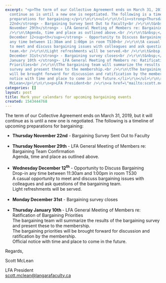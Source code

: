 ```yaml
---
excerpt: "<p>The term of our Collective Agreement ends on March 31, 2019, but it will
  continue as is until a new one is negotiated. The following is a timeline of upcoming
  preparations for bargaining:</p>\r\n\r\n<ul>\r\n\t<li><strong>Thursday November
  22nd</strong> - Bargaining Survey Sent Out to Faculty<br />\r\n\t&nbsp;</li>\r\n\t<li><strong>Thursday
  November 29th</strong> - LFA General Meeting of Members re: Bargaining Team Confirmation<br
  />\r\n\tAgenda, time and place as outlined above.<br />\r\n\t&nbsp;</li>\r\n\t<li><strong>Wednesday
  December 12<sup>th</sup></strong> - Opportunity to Discuss Bargaining<br />\r\n\tDrop-in
  any time between 11:30am and 1:00pm in room T530<br />\r\n\tA casual opportunity
  to meet and discuss bargaining issues with colleagues and ask questions of the bargaining
  team.<br />\r\n\tLight refreshments will be served.<br />\r\n\t&nbsp;</li>\r\n\t<li><strong>Monday
  December 31st</strong> - Bargaining survey closes<br />\r\n\t&nbsp;</li>\r\n\t<li><strong>Thursday
  January 10th </strong>- LFA General Meeting of Members re: Ratification of Bargaining
  Priorities<br />\r\n\tThe bargaining team will summarize the results of the bargaining
  survey and present these to the membership.<br />\r\n\tThe bargaining priorities
  will be brought forward for discussion and ratification by the membership.<br />\r\n\tOfficial
  notice with time and place to come in the future.</li>\r\n</ul>\r\n\r\n<p>Regards,</p>\r\n\r\n<p>Scott
  McLean</p>\r\n\r\n<p>LFA President<br />\r\n<a href=\"mailto:scott.mclean@langarafaculty.ca\">scott.mclean@langarafaculty.ca</a></p>\r\n"
categories: []
layout: post
title: Mark your calendars for upcoming bargaining events
created: 1543444768
---
```

<p>The term of our Collective Agreement ends on March 31, 2019, but it will continue as is until a new one is negotiated. The following is a timeline of upcoming preparations for bargaining:</p>

<ul>
	<li><strong>Thursday November 22nd</strong> - Bargaining Survey Sent Out to Faculty<br />
	&nbsp;</li>
	<li><strong>Thursday November 29th</strong> - LFA General Meeting of Members re: Bargaining Team Confirmation<br />
	Agenda, time and place as outlined above.<br />
	&nbsp;</li>
	<li><strong>Wednesday December 12<sup>th</sup></strong> - Opportunity to Discuss Bargaining<br />
	Drop-in any time between 11:30am and 1:00pm in room T530<br />
	A casual opportunity to meet and discuss bargaining issues with colleagues and ask questions of the bargaining team.<br />
	Light refreshments will be served.<br />
	&nbsp;</li>
	<li><strong>Monday December 31st</strong> - Bargaining survey closes<br />
	&nbsp;</li>
	<li><strong>Thursday January 10th </strong>- LFA General Meeting of Members re: Ratification of Bargaining Priorities<br />
	The bargaining team will summarize the results of the bargaining survey and present these to the membership.<br />
	The bargaining priorities will be brought forward for discussion and ratification by the membership.<br />
	Official notice with time and place to come in the future.</li>
</ul>

<p>Regards,</p>

<p>Scott McLean</p>

<p>LFA President<br />
<a href="mailto:scott.mclean@langarafaculty.ca">scott.mclean@langarafaculty.ca</a></p>

<p>&nbsp;</p>
